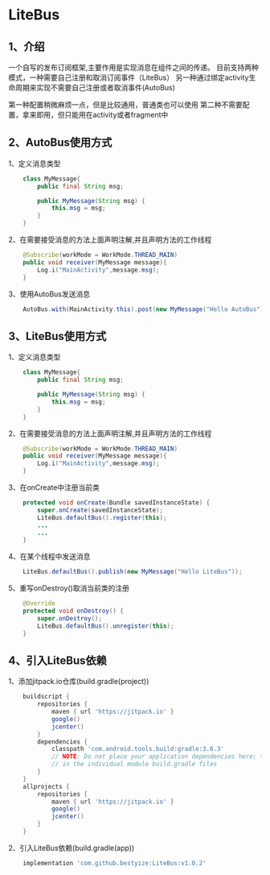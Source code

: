 # LiteBus

## 1、介绍

一个自写的发布订阅框架,主要作用是实现消息在组件之间的传递。
目前支持两种模式，一种需要自己注册和取消订阅事件（LiteBus）
另一种通过绑定activity生命周期来实现不需要自己注册或者取消事件(AutoBus)

第一种配置稍微麻烦一点，但是比较通用，普通类也可以使用
第二种不需要配置，拿来即用，但只能用在activity或者fragment中

## 2、AutoBus使用方式

1、定义消息类型

```java
    class MyMessage{
        public final String msg;

        public MyMessage(String msg) {
            this.msg = msg;
        }
    }
```

2、在需要接受消息的方法上面声明注解,并且声明方法的工作线程

```java
    @Subscribe(workMode = WorkMode.THREAD_MAIN)
    public void receiver(MyMessage message){
        Log.i("MainActivity",message.msg);
    }
```

3、使用AutoBus发送消息

```java
    AutoBus.with(MainActivity.this).post(new MyMessage("Hello AutoBus"));
```

## 3、LiteBus使用方式

1、定义消息类型

```java
    class MyMessage{
        public final String msg;

        public MyMessage(String msg) {
            this.msg = msg;
        }
    }
```

2、在需要接受消息的方法上面声明注解,并且声明方法的工作线程

```java
    @Subscribe(workMode = WorkMode.THREAD_MAIN)
    public void receiver(MyMessage message){
        Log.i("MainActivity",message.msg);
    }
```

3、在onCreate中注册当前类

```java
    protected void onCreate(Bundle savedInstanceState) {
        super.onCreate(savedInstanceState);
        LiteBus.defaultBus().register(this);
        ...
        ...
    }
```

4、在某个线程中发送消息

```java
    LiteBus.defaultBus().publish(new MyMessage("Hello LiteBus"));
```

5、重写onDestroy()取消当前类的注册

```java
    @Override
    protected void onDestroy() {
        super.onDestroy();
        LiteBus.defaultBus().unregister(this);
    }
```

## 4、引入LiteBus依赖

1、添加jitpack.io仓库(build.gradle(project))

```gradle
    buildscript {
        repositories {
            maven { url 'https://jitpack.io' }
            google()
            jcenter()
        }
        dependencies {
            classpath 'com.android.tools.build:gradle:3.6.3'
            // NOTE: Do not place your application dependencies here; they belong
            // in the individual module build.gradle files
        }
    }
    allprojects {
        repositories {
            maven { url 'https://jitpack.io' }
            google()
            jcenter()
        }
    }
```

2、引入LiteBus依赖(build.gradle(app))

```gradle
    implementation 'com.github.bestyize:LiteBus:v1.0.2'
```
